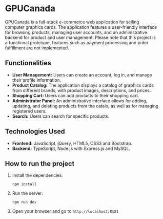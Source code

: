 # GPUCanada

GPUCanada is a full-stack e-commerce web application for selling computer graphics cards. The application features a user-friendly interface for browsing products, managing user accounts, and an administrative backend for product and user management. Please note that this project is a functional prototype, features such as payment processing and order fulfillment are not implemented.

## Functionalities

- **User Management:** Users can create an account, log in, and manage their profile information.
- **Product Catalog:** The application displays a catalog of graphics cards from different brands, with product images, descriptions, and prices.
- **Shopping Cart:** Users can add products to their shopping cart.
- **Administrator Panel:** An administrative interface allows for adding, updating, and deleting products from the catalo, as well as for managing registered users.
- **Search:** Users can search for specific products.

## Technologies Used

- **Frontend:** JavaScript, jQuery, HTML5, CSS3 and Bootstrap.
- **Backend:** TypeScript, Node.js with Express.js and MySQL.

## How to run the project

1.  Install the dependencies:
    ```
    npm install
    ```
2.  Run the server:
    ```
    npm run dev
    ```
3.  Open your browser and go to `http://localhost:8181`
